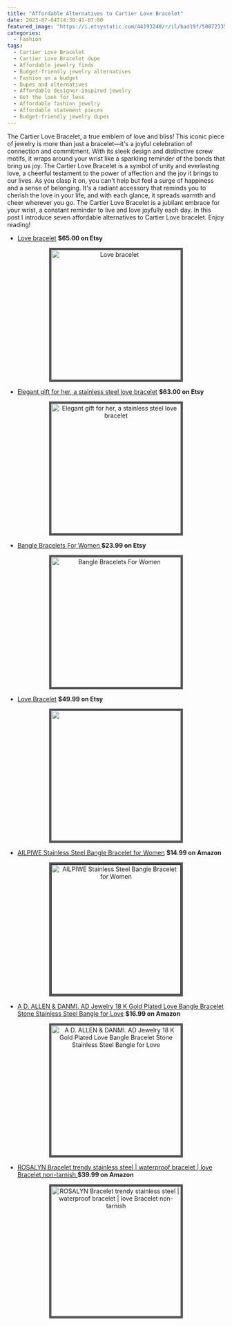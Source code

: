 ```yaml
---
title: "Affordable Alternatives to Cartier Love Bracelet"
date: 2023-07-04T14:30:41-07:00
featured_image: "https://i.etsystatic.com/44193248/r/il/bad19f/5087233547/il_794xN.5087233547_i06f.jpg"
categories:
  - Fashion
tags:
  - Cartier Love Bracelet
  - Cartier Love Bracelet dupe
  - Affordable jewelry finds
  - Budget-friendly jewelry alternatives
  - Fashion on a budget
  - Dupes and alternatives
  - Affordable designer-inspired jewelry
  - Get the look for less
  - Affordable fashion jewelry
  - Affordable statement pieces
  - Budget-friendly jewelry dupes
---
```


The Cartier Love Bracelet, a true emblem of love and bliss! This iconic piece of jewelry is more than just a bracelet—it's a joyful celebration of connection and commitment. With its sleek design and distinctive screw motifs, it wraps around your wrist like a sparkling reminder of the bonds that bring us joy. The Cartier Love Bracelet is a symbol of unity and everlasting love, a cheerful testament to the power of affection and the joy it brings to our lives. As you clasp it on, you can't help but feel a surge of happiness and a sense of belonging. It's a radiant accessory that reminds you to cherish the love in your life, and with each glance, it spreads warmth and cheer wherever you go. The Cartier Love Bracelet is a jubilant embrace for your wrist, a constant reminder to live and love joyfully each day.
In this post I introduce seven affordable alternatives to Cartier Love bracelet. Enjoy reading!

- [Love bracelet](https://www.etsy.com/listing/1512130013/love-bracelet) **$65.00 on Etsy**
<p align="center">
<a href="https://www.etsy.com/listing/1512130013/love-bracelet"><img style="border: 5px solid #555" src="https://i.etsystatic.com/44193248/r/il/bad19f/5087233547/il_794xN.5087233547_i06f.jpg" width="300" alt="Love bracelet" /></a>
</p>


- [Elegant gift for her, a stainless steel love bracelet](https://www.etsy.com/listing/1499567050/elegant-gift-for-her-a-stainless-steel) **$63.00 on Etsy**
<p align="center">
<a href="https://www.etsy.com/listing/1499567050/elegant-gift-for-her-a-stainless-steel"><img style="border: 5px solid #555" src="https://i.etsystatic.com/43846752/r/il/dd7832/5094597143/il_794xN.5094597143_9y2g.jpg" width="300" alt="Elegant gift for her, a stainless steel love bracelet" /></a>
</p>

<script async src="https://pagead2.googlesyndication.com/pagead/js/adsbygoogle.js"></script>
<!-- cpa -->
<ins class="adsbygoogle"
     style="display:block"
     data-ad-client="ca-pub-2843564932689995"
     data-ad-slot="3526097725"
     data-ad-format="auto"
     data-full-width-responsive="true"></ins>
<script>
     (adsbygoogle = window.adsbygoogle || []).push({});
</script>

- [Bangle Bracelets For Women ](https://www.etsy.com/listing/1322694614/bangle-bracelets-for-women-bracelets-for) **$23.99 on Etsy**
<p align="center">
<a href="https://www.etsy.com/listing/1322694614/bangle-bracelets-for-women-bracelets-for"><img style="border: 5px solid #555" src="https://i.etsystatic.com/23880141/r/il/86764c/4540431810/il_794xN.4540431810_hsmc.jpg" width="300" alt="Bangle Bracelets For Women " /></a>
</p>


- [Love Bracelet](https://www.etsy.com/listing/1487253999/love-bracelet) **$49.99 on Etsy**
<p align="center">
<a href="https://www.etsy.com/listing/1487253999/love-bracelet"><img style="border: 5px solid #555" src="https://i.etsystatic.com/42542893/r/il/df7f31/4977104425/il_794xN.4977104425_80wg.jpg" width="300" alt="" /></a>
</p>


- [AILPIWE Stainless Steel Bangle Bracelet for Women](https://a.co/d/8mXtMxG) **$14.99 on Amazon**
<p align="center">
<a href=""><img style="border: 5px solid #555" src="https://m.media-amazon.com/images/I/512UWADrX6L._AC_UX679_.jpg" width="300" alt="AILPIWE Stainless Steel Bangle Bracelet for Women" /></a>
</p>

<script async src="https://pagead2.googlesyndication.com/pagead/js/adsbygoogle.js"></script>
<!-- cpa -->
<ins class="adsbygoogle"
     style="display:block"
     data-ad-client="ca-pub-2843564932689995"
     data-ad-slot="3526097725"
     data-ad-format="auto"
     data-full-width-responsive="true"></ins>
<script>
     (adsbygoogle = window.adsbygoogle || []).push({});
</script>

- [A D. ALLEN & DANMI. AD Jewelry 18 K Gold Plated Love Bangle Bracelet Stone Stainless Steel Bangle for Love](https://a.co/d/1o0InH9) **$16.99 on Amazon**
<p align="center">
<a href="https://a.co/d/1o0InH9"><img style="border: 5px solid #555" src="https://m.media-amazon.com/images/I/51ptRlXqbAL._AC_UX679_.jpg" width="300" alt="A D. ALLEN & DANMI. AD Jewelry 18 K Gold Plated Love Bangle Bracelet Stone Stainless Steel Bangle for Love" /></a>
</p>

- [ROSALYN Bracelet trendy stainless steel | waterproof bracelet | love Bracelet non-tarnish ](https://a.co/d/7giGiEh) **$39.99 on Amazon**
<p align="center">
<a href="https://a.co/d/7giGiEh"><img style="border: 5px solid #555" src="https://m.media-amazon.com/images/I/512dOTASShL._AC_UY741_.jpg" width="300" alt="ROSALYN Bracelet trendy stainless steel | waterproof bracelet | love Bracelet non-tarnish " /></a>
</p>